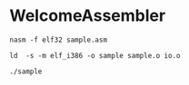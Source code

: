 # WelcomeAssembler
`nasm -f elf32 sample.asm`

`ld  -s -m elf_i386 -o sample sample.o io.o`

`./sample`
